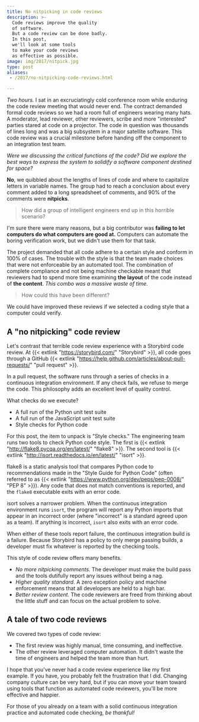 ```yaml
---
title: No nitpicking in code reviews
description: >-
  Code reviews improve the quality
  of software.
  But a code review can be done badly.
  In this post,
  we'll look at some tools
  to make your code reviews
  as effective as possible.
image: img/2017/nitpick.jpg
type: post
aliases:
 - /2017/no-nitpicking-code-reviews.html

---
```


*Two hours.*
I sat
in an excruciatingly cold conference room
while enduring the code review meeting
that would never end.
The contract demanded formal code reviews
so we had a room full of engineers
wearing many hats.
A moderator,
lead reviewer,
other reviewers,
scribe
and more "interested" parties
stared at code
on a projector.
The code in question
was thousands of lines long
and was a
big subsystem
in a major satellite software.
This code review was a crucial milestone
before handing off the component
to an integration test team.

*Were we discussing the critical functions
of the code?
Did we explore the best ways to express
the system
to solidify a software component destined
for space?*

**No**, we quibbled
about the lengths
of lines of code
and where to capitalize letters
in variable names.
The group had
to reach a conclusion
about every comment added
to a long spreadsheet
of comments,
and 90% of the comments were **nitpicks**.

> How did a group
of intelligent engineers end up
in this horrible scenario?

I'm sure there were many reasons,
but a big contributor was **failing
to let computers do what computers are good at.**
Computers can automate the boring verification work,
but we didn't use them for that task.

The project demanded
that all code adhere
to a certain style
and conform
in 100% of cases.
The trouble
with the style
is that the team made choices
that were not enforceable
by an automated tool.
The combination
of complete compliance
and not being machine checkable meant
that reviewers had to spend more time examining **the layout**
of the code
instead of **the content**.
*This combo was a massive waste of time.*

> How could this have been different?

We could have improved these reviews
if we selected a coding style
that a computer could verify.

## A "no nitpicking" code review

Let's contrast that terrible code review experience
with a Storybird code review.
At {{< extlink "https://storybird.com/" "Storybird" >}},
all code goes through a GitHub
{{< extlink "https://help.github.com/articles/about-pull-requests/" "pull request" >}}.

In a pull request,
the software runs through a series of checks
in a continuous integration environment.
If any check fails,
we refuse to merge the code.
This philosophy adds an excellent level
of quality control.

What checks do we execute?

* A full run of the Python unit test suite
* A full run of the JavaScript unit test suite
* Style checks for Python code

For this post,
the item to unpack is "Style checks."
The engineering team runs two tools
to check Python code style.
The first is {{< extlink "http://flake8.pycqa.org/en/latest/" "flake8" >}}.
The second tool is {{< extlink "http://isort.readthedocs.io/en/latest/" "isort" >}}.

flake8 is a static analysis tool
that compares Python code
to recommendations made
in the "Style Guide for Python Code"
(often referred to as {{< extlink "https://www.python.org/dev/peps/pep-0008/" "PEP 8" >}}).
Any code that does not match conventions is reported,
and the `flake8` executable exits
with an error code.

isort solves a narrower problem.
When the continuous integration environment runs `isort`,
the program will report any Python imports
that appear in an incorrect order
(where "incorrect" is a standard agreed upon
as a team).
If anything is incorrect,
`isort` also exits
with an error code.

When either of these tools report failure,
the continuous integration build is a failure.
Because Storybird has a policy
to only merge passing builds,
a developer must fix
whatever is reported by the checking tools.

This style of code review offers many benefits.

* *No more nitpicking comments.*
  The developer must make the build pass
  and the tools dutifully report any issues
  without being a nag.
* *Higher quality standard.*
  A zero exception policy
  and machine enforcement
  means that all developers are held
  to a high bar.
* *Better review content.*
  The code reviewers are freed
  from thinking about the little stuff
  and can focus
  on the actual problem to solve.

## A tale of two code reviews

We covered two types of code review:

* The first review was highly manual,
  time consuming,
  and ineffective.
* The other review leveraged computer automation.
  It didn't waste the time
  of engineers
  and helped the team
  more than hurt.

I hope that you've never had a code review experience
like my first example.
If you have,
you probably felt the frustration
that I did.
Changing company culture can be very hard,
but if you can move your team
toward using tools
that function as automated code reviewers,
you'll be more effective
and happier.

For those of you already on a team
with a solid continuous integration practice
and automated code checking,
*be thankful!*

